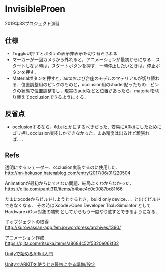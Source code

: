 # InvisibleProen
2019年3Sプロジェクト演習

## 仕様
- ToggleUI押すとボタンの表示非表示を切り替えられる
- マーカーが一回カメラから外れると，アニメーションが最初からになる．スタートしない時は，スタートボタンを押す．一時停止したいときは，停止ボタンを押す．
- Materialボタンを押すと，autdおよび台座のモデルのマテリアルが切り替わる．位置調整用のピンクのものと，occlusion用のshader貼ったもの．ピンクの状態で位置調整をし，現実のautdなどと位置があったら，materialを切り替えてocclusionできるようにする．

## 反省点
- occlusionするなら，6d.aiとかにするべきだった．安易にARkitにしたためにゴリ押しocclusion実装しかできなかった．まあ精度は出るけど頑張れば．．．

## Refs
透明にするシェーダー．occlusion実装するのに使用した．  
http://nn-hokuson.hatenablog.com/entry/2017/06/01/220504

Animationが最初からにできない問題．結局よくわからなかった．  
https://qiita.com/panti310/items/b4bae4c0c0087bd81f66

たまにxcodeからビルドしようとするとき，build only device．．．と出てビルドできなくなる．
その時は
Xcode>Open Developer Tool>Simulator
として
Hardware>iOs>対象の端末
としてからもう一度やり直すとできるようになる．

子オブジェクトの取得  
http://kurowassan-app.fem.jp/wordpress/archives/1390/

アニメーション作成  
https://qiita.com/ritsuka/items/a8684c52f5320e068f32

[Unityで始めるARkit入門](http://nn-hokuson.hatenablog.com/entry/2018/10/10/194736)

[UnityでARKITを使うとき最初にやる準備/設定](https://qiita.com/kdmyk/items/4738cba9652ddc0eb6b2)


